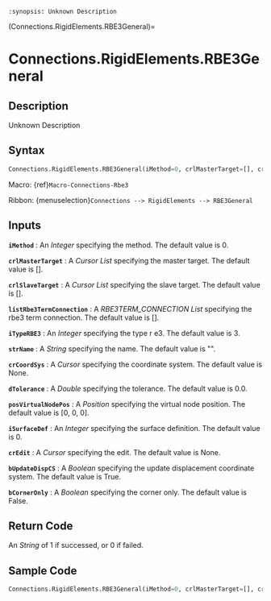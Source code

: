 ```{module} Connections.RigidElements.RBE3General()
:synopsis: Unknown Description
```

(Connections.RigidElements.RBE3General)=

# Connections.RigidElements.RBE3General

## Description

Unknown Description

## Syntax

```python
Connections.RigidElements.RBE3General(iMethod=0, crlMasterTarget=[], crlSlaveTarget=[], listRbe3TermConnection=[], iTypeRBE3=3, strName="", crCoordSys=None, dTolerance=0.0, posVirtualNodePos=[0, 0, 0], iSurfaceDef=0, crEdit=None, bUpdateDispCS=True, bCornerOnly=False)
```

Macro: {ref}`Macro-Connections-Rbe3`

Ribbon: {menuselection}`Connections --> RigidElements --> RBE3General`

## Inputs

**`iMethod`**
: An _Integer_ specifying the method. The default value is 0.

**`crlMasterTarget`**
: A _Cursor List_ specifying the master target. The default value is [].

**`crlSlaveTarget`**
: A _Cursor List_ specifying the slave target. The default value is [].

**`listRbe3TermConnection`**
: A _RBE3TERM_CONNECTION List_ specifying the rbe3 term connection. The default value is [].

**`iTypeRBE3`**
: An _Integer_ specifying the type r e3. The default value is 3.

**`strName`**
: A _String_ specifying the name. The default value is "".

**`crCoordSys`**
: A _Cursor_ specifying the coordinate system. The default value is None.

**`dTolerance`**
: A _Double_ specifying the tolerance. The default value is 0.0.

**`posVirtualNodePos`**
: A _Position_ specifying the virtual node position. The default value is [0, 0, 0].

**`iSurfaceDef`**
: An _Integer_ specifying the surface definition. The default value is 0.

**`crEdit`**
: A _Cursor_ specifying the edit. The default value is None.

**`bUpdateDispCS`**
: A _Boolean_ specifying the update displacement coordinate system. The default value is True.

**`bCornerOnly`**
: A _Boolean_ specifying the corner only. The default value is False.

## Return Code

An _String_ of 1 if successed, or 0 if failed.

## Sample Code

```python
Connections.RigidElements.RBE3General(iMethod=0, crlMasterTarget=[], crlSlaveTarget=[], listRbe3TermConnection=[], iTypeRBE3=3, strName="", crCoordSys=None, dTolerance=0.0, posVirtualNodePos=[0, 0, 0], iSurfaceDef=0, crEdit=None, bUpdateDispCS=True, bCornerOnly=False)
```
